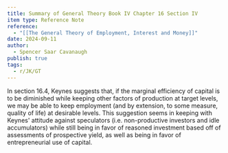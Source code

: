 ```yaml
---
title: Summary of General Theory Book IV Chapter 16 Section IV
item type: Reference Note
reference:
  - "[[The General Theory of Employment, Interest and Money]]"
date: 2024-09-11
author:
  - Spencer Saar Cavanaugh
publish: true
tags:
  - r/JK/GT
---
```

In section 16.4, Keynes suggests that, if the marginal efficiency of capital is to be diminished while keeping other factors of production at target levels, we may be able to keep employment (and by extension, to some measure, quality of life) at desirable levels. This suggestion seems in keeping with Keynes' attitude against speculators (i.e. non-productive investors and idle accumulators) while still being in favor of reasoned investment based off of assessments of prospective yield, as well as being in favor of entrepreneurial use of capital.